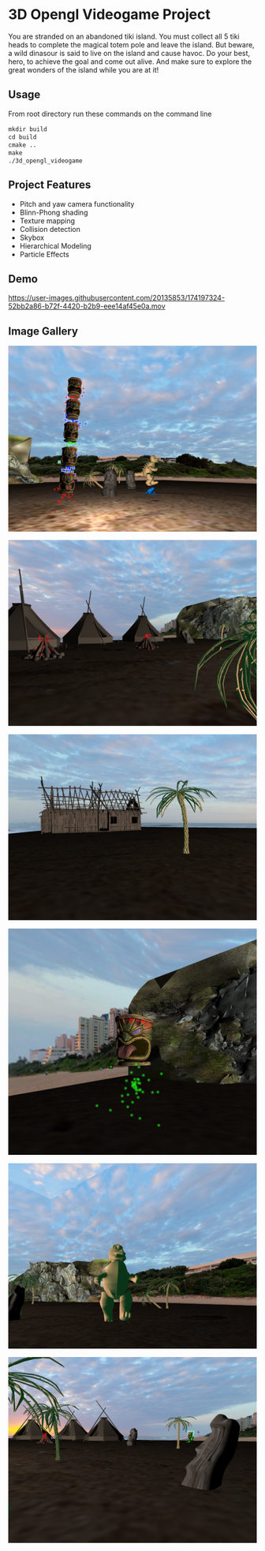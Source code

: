 # 3D Opengl Videogame Project

You are stranded on an abandoned tiki island. You must collect all 5 tiki heads to complete the magical totem pole and leave the island. But beware, a wild dinasour is said to live on the island and cause havoc. Do your best, hero, to achieve the goal and come out alive. And make sure to explore the great wonders of the island while you are at it!

## Usage

From root directory run these commands on the command line

    mkdir build
    cd build
    cmake ..
    make
    ./3d_opengl_videogame

## Project Features

* Pitch and yaw camera functionality
* Blinn-Phong shading
* Texture mapping
* Collision detection
* Skybox
* Hierarchical Modeling
* Particle Effects

## Demo



https://user-images.githubusercontent.com/20135853/174197324-52bb2a86-b72f-4420-b2b9-eee14af45e0a.mov



## Image Gallery

![Tux, the Linux mascot](/image_gallery/image6.png)

![Tux, the Linux mascot](/image_gallery/image1.png)

![Tux, the Linux mascot](/image_gallery/image2.png)

![Tux, the Linux mascot](/image_gallery/image3.png)

![Tux, the Linux mascot](/image_gallery/image4.png)

![Tux, the Linux mascot](/image_gallery/image5.png)


